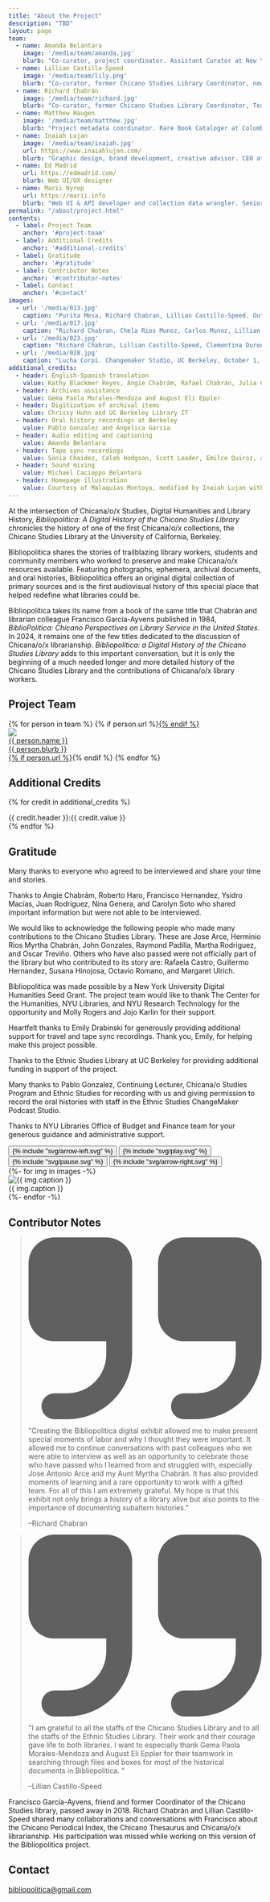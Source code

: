 ```yaml
---
title: "About the Project"
description: "TBD"
layout: page
team:
  - name: Amanda Belantara
    image: '/media/team/amanda.jpg'
    blurb: "Co-curator, project coordinator. Assistant Curator at New York University Libraries"
  - name: Lillian Castillo-Speed
    image: '/media/team/lily.png'
    blurb: "Co-curator, former Chicano Studies Library Coordinator, now Head Librarian of the Ethnic Studies Library at UC Berkeley"
  - name: Richard Chabrán
    image: '/media/team/richard.jpg'
    blurb: "Co-curator, former Chicano Studies Library Coordinator, Team Leader Latino Digital Archive Group"
  - name: Matthew Haugen
    image: '/media/team/matthew.jpg'
    blurb: "Project metadata coordinator. Rare Book Cataloger at Columbia University Libraries"
  - name: Inaiah Lujan
    image: '/media/team/inaiah.jpg'
    url: https://www.inaiahlujan.com/
    blurb: "Graphic design, brand development, creative advisor. CEO at TruLu Productions"
  - name: Ed Madrid
    url: https://edmadrid.com/
    blurb: Web UI/UX designer
  - name: Marii Nyrop
    url: https://marii.info
    blurb: "Web UI & API developer and collection data wrangler. Senior Research Data Engineer at New York University"
permalink: "/about/project.html"
contents:
  - label: Project Team
    anchor: '#project-team'
  - label: Additional Credits
    anchor: '#additional-credits'
  - label: Gratitude
    anchor: '#gratitude'
  - label: Contributor Notes
    anchor: '#contributor-notes'
  - label: Contact
    anchor: '#contact'
images:
  - url: '/media/013.jpg'
    caption: "Purita Mesa, Richard Chabran, Lillian Castillo-Speed. Outside Ethnic Studies Library, October 1, 2023"
  - url: '/media/017.jpg'
    caption: "Richard Chabran, Chela Rios Munoz, Carlos Munoz, Lillian Castillo-Speed. UC Berkeley, October 1, 2023" 
  - url: '/media/023.jpg'
    caption: "Richard Chabran, Lillian Castillo-Speed, Clementina Duron. Changemaker Studio, UC Berkeley, October 1, 2023."
  - url: '/media/028.jpg'
    caption: "Lucha Corpi. Changemaker Studio, UC Berkeley, October 1, 2023."
additional_credits:
  - header: English-Spanish translation
    value: Kathy Blackmer Reyes, Angie Chabrám, Rafael Chabrán, Julia Curry, Richard Chabrán, and Lillian Castillo-Speed
  - header: Archives assistance
    value: Gema Paola Morales-Mendoza and August Eli Eppler
  - header: Digitization of archival items
    value: Chrissy Huhn and UC Berkeley Library IT
  - header: Oral history recordings at Berkeley
    value: Pablo Gonzalez and Angelica Garcia
  - header: Audio editing and captioning
    value: Amanda Belantara
  - header: Tape sync recordings
    value: Sonia Chaidez, Caleb Hodgson, Scott Leader, Emilce Quiroz, and Amanda Belantara
  - header: Sound mixing
    value: Michael Cacioppo Belantara
  - header: Homepage illustration
    value: Courtesy of Malaquías Montoya, modified by Inaiah Lujan with permisson
---
```



At the intersection of Chicana/o/x  Studies, Digital Humanities and Library History, *Bibliopolítica: A Digital History of the Chicano Studies Library* chronicles the history of one of the first Chicana/o/x collections, the Chicano Studies Library at the University of California, Berkeley.

Bibliopolítica shares the stories of trailblazing library workers, students and community members who worked to preserve and make Chicana/o/x  resources available. Featuring photographs, ephemera, archival documents, and oral histories, Bibliopolítica offers an original digital collection of primary sources and is the first audiovisual history of this special place that helped redefine what libraries could be. 

Bibliopolítica takes its name from a book of the same title that Chabrán and librarian colleague Francisco García-Ayvens published in 1984, *BiblioPolítica: Chicano Perspectives on Library Service in the United States*. In 2024, it remains one of the few titles dedicated to the discussion of Chicana/o/x librarianship. *Bibliopolítica: a Digital History of the Chicano Studies Library* adds to this important conversation, but it is only the beginning of a much needed longer and more detailed history of the Chicano Studies Library and the contributions of Chicana/o/x library workers. 


## Project Team

<div class="not-prose">
  <div class="grid lg:grid-cols-3 md:grid-cols-2 grid-cols-1 gap-8">
  {% for person in team %}
  {% if person.url %}<a a href="{{ person.url }}" target="_none">{% endif %}
  <div class="flex items-top gap-4">
    <div class="flex-none">
      <div class="avatar">
        <div class="w-20 h-20 rounded-full ">
          <img src="{{ person.image | default: '/assets/filler.png' | url }}" />
        </div>
      </div>
    </div>
    <div class="flex-1">
      <div class="font-semibold text-xl">{{ person.name }}</div>
      <div class="leading-tight text-base font-light">{{ person.blurb }}</div>
    </div>
  </div>
  {% if person.url %}</a>{% endif %}
  {% endfor %}
  </div>
</div>

## Additional Credits

{% for credit in additional_credits %}
<div class="max-w-prose mb-2">
{{ credit.header }}:<span class="ml-2 opacity-80">{{ credit.value }}</span>
</div>
{% endfor %}


<div class="flex flex-wrap justify-between mt-8">
  <div class="lg:basis-3/5 lg:pr-4 basis-full" markdown="1">

## Gratitude

Many thanks to everyone who agreed to be interviewed and share your time and stories. 

Thanks to Angie Chabrám, Roberto Haro, Francisco Hernandez, Ysidro Macías, Juan Rodriguez, Nina Genera, and Carolyn Soto who shared important information but were not able to be interviewed.
 
We would like to acknowledge the following people who made many contributions to the Chicano Studies Library. These are Jose Arce, Herminio Rios Myrtha Chabrán, John Gonzales, Raymond Padilla, Martha Rodriguez, and Oscar Treviño. Others who have also passed were not officially part of the library but who contributed to its story are: Rafaela Castro, Guillermo Hernandez, Susana Hinojosa, Octavio Romano, and Margaret Ulrich. 

Bibliopolítica was made possible by a New York University Digital Humanities Seed Grant. The project team would like to thank The Center for the Humanities, NYU Libraries, and NYU Research Technology for the opportunity and Molly Rogers and Jojo Karlin for their support. 

Heartfelt thanks to Emily Drabinski for generously providing additional support for travel and tape sync recordings. Thank you, Emily, for helping make this project possible. 

Thanks to the Ethnic Studies Library at UC Berkeley for providing additional funding in support of the project.

Many thanks to Pablo Gonzalez, Continuing Lecturer, Chicana/o Studies Program and Ethnic Studies for recording with us and giving permission to record the oral histories with staff in the Ethnic Studies ChangeMaker Podcast Studio.

Thanks to NYU Libraries Office of Budget and Finance team for your generous guidance and administrative support.

  </div>
  <div class="lg:basis-2/5 lg:pl-4 lg:pt-12 basis-full">
    <div class="lg:text-right ml-2">
      <button id="prev-feature" class="h-8 w-8 md:h-12 md:w-12 md:-mr-2 text-accent hover:text-neutral-content tooltip tooltip-left" data-tip="Previous">{% include "svg/arrow-left.svg" %}</button>
      <button id="play-feature" class="hidden h-8 w-8 md:h-12 md:w-12 md:-mr-2 text-accent hover:text-neutral-content tooltip tooltip-bottom" data-tip="Autoplay">
        {% include "svg/play.svg" %}
      </button>
      <button id="pause-feature" class="h-8 w-8 md:h-12 md:w-12 md:-mr-2 text-accent hover:text-neutral-content tooltip tooltip-bottom" data-tip="Pause">
        {% include "svg/pause.svg" %}
      </button>
      <button id="next-feature" class="h-8 w-8 md:h-12 md:w-12 text-accent hover:text-neutral-content tooltip tooltip-right" data-tip="Next">{% include "svg/arrow-right.svg" %}</button>
    </div>
    <div id="feature-carousel" class="w-full md:ml-2 md:text-right no-prose flex-none">
      {%- for img in images -%}
      <div class="w-full h-content">
        <img src="{{ img.url | url }}" alt="{{ img.caption }}" class="mt-0 mb-2 w-full h-auto mx-auto" />            
        <div class="md:text-base text-sm leading-snug">{{ img.caption }}</div>
      </div>
      {%- endfor -%}
    </div>
  </div>
</div>

## Contributor Notes

<blockquote class="text-lg italic not-prose border-l-2 border-base-content pl-4">
  <svg class="w-8 h-6 float-left m-0 mr-2" aria-hidden="true" xmlns="http://www.w3.org/2000/svg" fill="currentColor" viewBox="0 0 18 14">
    <path d="M6 0H2a2 2 0 0 0-2 2v4a2 2 0 0 0 2 2h4v1a3 3 0 0 1-3 3H2a1 1 0 0 0 0 2h1a5.006 5.006 0 0 0 5-5V2a2 2 0 0 0-2-2Zm10 0h-4a2 2 0 0 0-2 2v4a2 2 0 0 0 2 2h4v1a3 3 0 0 1-3 3h-1a1 1 0 0 0 0 2h1a5.006 5.006 0 0 0 5-5V2a2 2 0 0 0-2-2Z"/>
  </svg>
  <p>"Creating the Bibliopolítica digital exhibit allowed me to make present special moments of labor and why I thought they were important. It allowed me to continue conversations with past colleagues who we were able to interview as well as an opportunity to celebrate those who have passed who I learned from and struggled with, especially Jose Antonio Arce and my Aunt Myrtha Chabrán. It has also provided moments of learning and a rare opportunity to work with a gifted team. For all of this I am extremely grateful. My hope is that this exhibit not only brings a history of a library alive but also points to the importance of documenting subaltern histories."</p>
  <p class="mt-4">–Richard Chabran</p>
</blockquote>

<blockquote class="mt-8 text-lg italic not-prose border-l-2 border-base-content pl-4">
  <svg class="w-8 h-6 float-left m-0 mr-2" aria-hidden="true" xmlns="http://www.w3.org/2000/svg" fill="currentColor" viewBox="0 0 18 14">
    <path d="M6 0H2a2 2 0 0 0-2 2v4a2 2 0 0 0 2 2h4v1a3 3 0 0 1-3 3H2a1 1 0 0 0 0 2h1a5.006 5.006 0 0 0 5-5V2a2 2 0 0 0-2-2Zm10 0h-4a2 2 0 0 0-2 2v4a2 2 0 0 0 2 2h4v1a3 3 0 0 1-3 3h-1a1 1 0 0 0 0 2h1a5.006 5.006 0 0 0 5-5V2a2 2 0 0 0-2-2Z"/>
  </svg>
  <p>"I am grateful to all the staffs of the Chicano Studies Library and to all the staffs of the Ethnic Studies Library. Their work and their courage gave life to both libraries. I want to especially thank Gema Paola Morales-Mendoza and August Eli Eppler for their teamwork in searching through files and boxes for most of the historical documents in Bibliopolítica. "</p>
  <p class="mt-4">–Lillian Castillo-Speed</p>
</blockquote>

Francisco García-Ayvens, friend and former Coordinator of the Chicano Studies library, passed away in 2018. Richard Chabrán and Lillian Castillo-Speed shared many collaborations and conversations with Francisco about the Chicano Periodical Index, the Chicano Thesaurus and Chicana/o/x librarianship. His participation was missed while working on this version of the Bibliopolítica project.


## Contact 

bibliopolitica@gmail.com

<script>
  var prevFeatureButton  = document.querySelector('#prev-feature');
  var nextFeatureButton  = document.querySelector('#next-feature');
  var playFeatureButton  = document.querySelector('#play-feature');
  var pauseFeatureButton = document.querySelector('#pause-feature');
  var featureCarousel    = new Flickity('#feature-carousel', {
    wrapAround: true,
    cellAlign: 'left',
    imagesLoaded: true,
    prevNextButtons: false,
    fade: true,
    pageDots: false,
    lazyLoad: true,
    draggable: true,
    pauseAutoPlayOnHover: false,
    autoPlay: 6000,
  });
  
  prevFeatureButton.addEventListener('click', () => featureCarousel.previous());
  nextFeatureButton.addEventListener('click', () => featureCarousel.next());

  playFeatureButton.addEventListener( 'click', function() {
    featureCarousel.unpausePlayer();
    pauseFeatureButton.classList.toggle('hidden');
    playFeatureButton.classList.toggle('hidden');
  });
  pauseFeatureButton.addEventListener( 'click', function() {
    featureCarousel.pausePlayer();
    pauseFeatureButton.classList.toggle('hidden');
    playFeatureButton.classList.toggle('hidden');
  });
</script>
